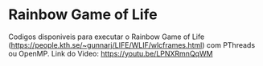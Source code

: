 # Rainbow Game of Life
Codigos disponiveis para executar o Rainbow Game of Life (https://people.kth.se/~gunnarj/LIFE/WLIF/wlcframes.html) com PThreads ou OpenMP.
Link do Video: https://youtu.be/LPNXRmnQqWM 